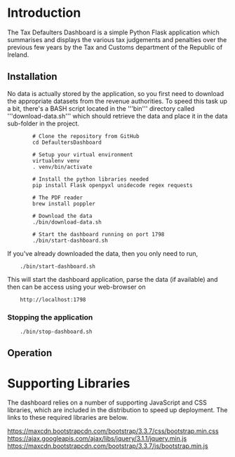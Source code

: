 # Introduction
The Tax Defaulters Dashboard is a simple Python Flask application which summarises and displays the various tax judgements and penalties 
over the previous few years by the Tax and Customs department of the Republic of Ireland. 

## Installation
No data is actually stored by the application, so you first need to download the appropriate datasets from the revenue authorities. To 
speed this task up a bit, there's a BASH script located in the '''bin''' directory called '''download-data.sh''' which should retrieve
the data and place it in the data sub-folder in the project. 


```
        # Clone the repository from GitHub
        cd DefaultersDashboard

        # Setup your virtual environment
        virtualenv venv
        . venv/bin/activate

        # Install the python libraries needed
        pip install Flask openpyxl unidecode regex requests

        # The PDF reader
        brew install poppler

        # Download the data
        ./bin/download-data.sh

        # Start the dashboard running on port 1798
        ./bin/start-dashboard.sh
```

If you've already downloaded the data, then you only need to run, 

```
	./bin/start-dashboard.sh
```

This will start the dashboard application, parse the data (if available) and then can be access using your web-browser on 

```
	http://localhost:1798
```


### Stopping the application
```
	./bin/stop-dashboard.sh
```

## Operation


# Supporting Libraries
The dashboard relies on a number of supporting JavaScript and CSS libraries, which are included in the 
distribution to speed up deployment. The links to these required libraries are below. 

https://maxcdn.bootstrapcdn.com/bootstrap/3.3.7/css/bootstrap.min.css
https://ajax.googleapis.com/ajax/libs/jquery/3.1.1/jquery.min.js
https://maxcdn.bootstrapcdn.com/bootstrap/3.3.7/js/bootstrap.min.js
